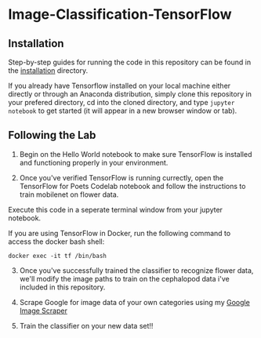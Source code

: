 # Image-Classification-TensorFlow

## Installation

Step-by-step guides for running the code in this repository can be found in the [installation](/installation) directory.

If you already have Tensorflow installed on your local machine either directly or through an Anaconda distribution, simply clone this repository in your prefered directory, cd into the cloned directory, and type `jupyter notebook` to get started (it will appear in a new browser window or tab).

## Following the Lab

1. Begin on the Hello World notebook to make sure TensorFlow is installed and functioning properly in your environment.

2. Once you've verified TensorFlow is running currectly, open the TensorFlow for Poets Codelab notebook and follow the instructions to train mobilenet on flower data.

Execute this code in a seperate terminal window from your jupyter notebook. 

If you are using TensorFlow in Docker, run the following command to access the docker bash shell:

`docker exec -it tf /bin/bash`

3. Once you've successfully trained the classifier to recognize flower data, we'll modify the image paths to train on the cephalopod data i've included in this repository.

4. Scrape Google for image data of your own categories using my [Google Image Scraper](https://github.com/quickresolve/img-scrapers)

5. Train the classifier on your new data set!!
